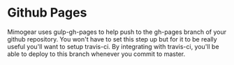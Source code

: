 # Github Pages

Mimogear uses gulp-gh-pages to help push to the gh-pages branch of your github repository. You won't have to set this step up but for it to be really useful you'll want to setup travis-ci. By integrating with travis-ci, you'll be able to deploy to this branch whenever you commit to master.
